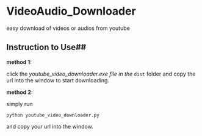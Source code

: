 # VideoAudio_Downloader
easy download of videos or audios from youtube

## Instruction to Use##

**method 1:** 

click the *youtube_video_downloader.exe file in the* `dist` folder and copy the url into the window to start downloading.

**method 2:**

simply run

`python youtube_video_downloader.py`

and copy your url into the window.